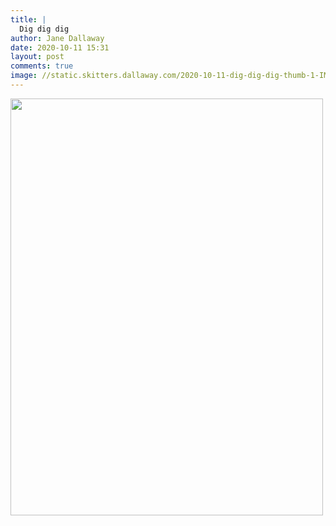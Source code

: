 ```yaml
---
title: |
  Dig dig dig
author: Jane Dallaway
date: 2020-10-11 15:31
layout: post
comments: true
image: //static.skitters.dallaway.com/2020-10-11-dig-dig-dig-thumb-1-IMG-0145.JPG
---
```


<div>
        <a href="//static.skitters.dallaway.com/2020-10-11-dig-dig-dig-fullsize-1-IMG-0145.JPG">
          <img src="//static.skitters.dallaway.com/2020-10-11-dig-dig-dig-thumb-1-IMG-0145.JPG" width="500" height="667"/>
        </a>
      </div>


  
      